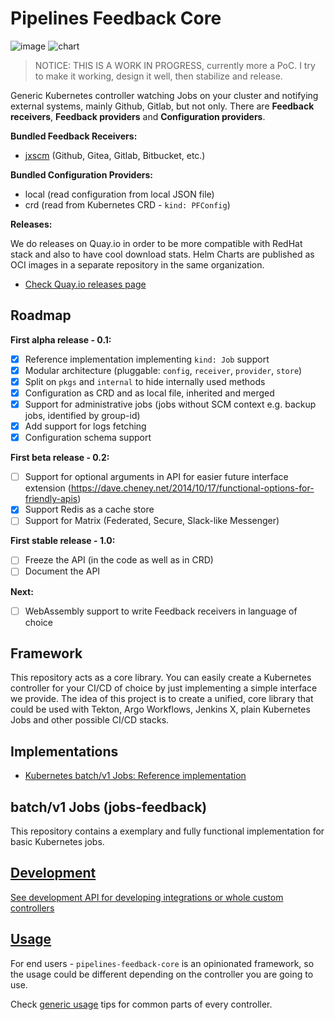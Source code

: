 Pipelines Feedback Core
=======================

![[image](https://quay.io/repository/pipelines-feedback/batchv1?tab=tags)](https://img.shields.io/badge/container-quay.io-green.svg)
![[chart](https://quay.io/repository/pipelines-feedback/batchv1-chart?tab=tags)](https://img.shields.io/badge/chart-quay.io-green.svg)

> NOTICE: THIS IS A WORK IN PROGRESS, currently more a PoC. I try to make it working, design it well, then stabilize and release.

Generic Kubernetes controller watching Jobs on your cluster and notifying external systems, mainly Github, Gitlab, but not only.
There are **Feedback receivers**, **Feedback providers** and **Configuration providers**.

**Bundled Feedback Receivers:**
- [jxscm](https://github.com/jenkins-x/go-scm) (Github, Gitea, Gitlab, Bitbucket, etc.)

**Bundled Configuration Providers:**
- local (read configuration from local JSON file)
- crd (read from Kubernetes CRD - `kind: PFConfig`)

**Releases:**

We do releases on Quay.io in order to be more compatible with RedHat stack and also to have cool download stats. Helm Charts are published as OCI images in a separate repository in the same organization.

- [Check Quay.io releases page](https://quay.io/organization/pipelines-feedback)

Roadmap
-------

**First alpha release - 0.1:**
- [x] Reference implementation implementing `kind: Job` support
- [x] Modular architecture (pluggable: `config`, `receiver`, `provider`, `store`)
- [x] Split on `pkgs` and `internal` to hide internally used methods
- [x] Configuration as CRD and as local file, inherited and merged
- [x] Support for administrative jobs (jobs without SCM context e.g. backup jobs, identified by group-id)
- [x] Add support for logs fetching
- [x] Configuration schema support

**First beta release - 0.2:**
- [ ] Support for optional arguments in API for easier future interface extension (https://dave.cheney.net/2014/10/17/functional-options-for-friendly-apis)
- [x] Support Redis as a cache store
- [ ] Support for Matrix (Federated, Secure, Slack-like Messenger)

**First stable release - 1.0:**
- [ ] Freeze the API (in the code as well as in CRD)
- [ ] Document the API

**Next:**
- [ ] WebAssembly support to write Feedback receivers in language of choice

Framework
---------

This repository acts as a core library. You can easily create a Kubernetes controller for your CI/CD of choice by just implementing a simple interface we provide.
The idea of this project is to create a unified, core library that could be used with Tekton, Argo Workflows, Jenkins X, plain Kubernetes Jobs and other possible CI/CD stacks.

Implementations
---------------

- [Kubernetes batch/v1 Jobs: Reference implementation](./pkgs/implementation)

batch/v1 Jobs (jobs-feedback)
-----------------------------

This repository contains a exemplary and fully functional implementation for basic Kubernetes jobs.

[Development](./DEVELOPMENT.md)
-----------

[See development API for developing integrations or whole custom controllers](./DEVELOPMENT.md)

[Usage](./USAGE.md)
-------

For end users - `pipelines-feedback-core` is an opinionated framework, so the usage could be different depending on the controller you are going to use.

Check [generic usage](./USAGE.md) tips for common parts of every controller.
